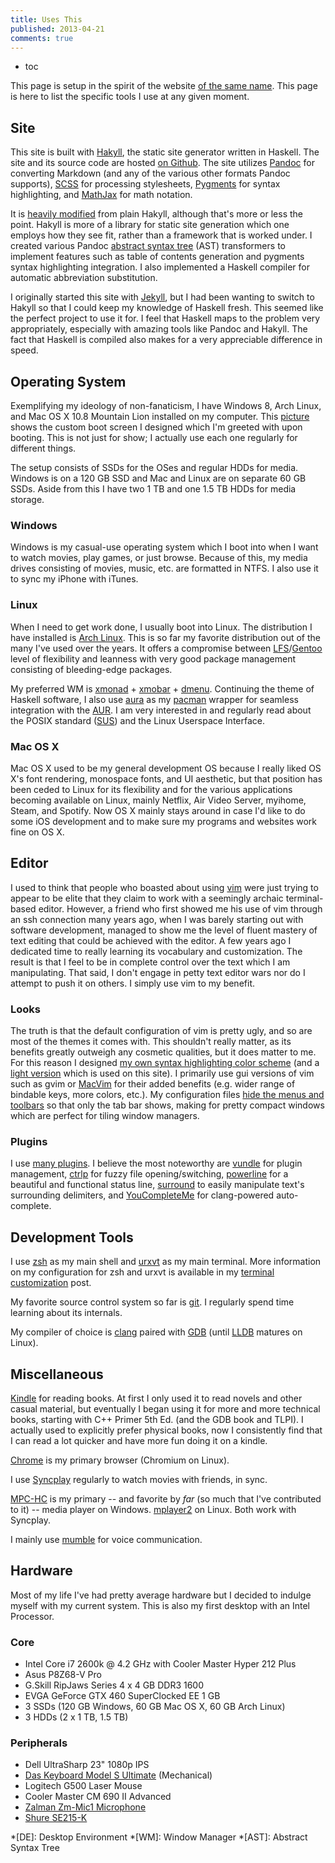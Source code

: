 ```yaml
---
title: Uses This
published: 2013-04-21
comments: true
---
```


* toc

This page is setup in the spirit of the website [of the same name](http://usesthis.com/). This page is here to list the specific tools I use at any given moment.

## Site

This site is built with [Hakyll](http://jaspervdj.be/hakyll/), the static site generator written in Haskell. The site and its source code are hosted [on Github](https://github.com/blaenk/blaenk.github.io). The site utilizes [Pandoc](http://johnmacfarlane.net/pandoc/) for converting Markdown (and any of the various other formats Pandoc supports), [SCSS](http://sass-lang.com/) for processing stylesheets, [Pygments](http://pygments.org/) for syntax highlighting, and [MathJax](http://www.mathjax.org/) for math notation.

It is [heavily modified](/posts/the-switch-to-hakyll) from plain Hakyll, although that's more or less the point. Hakyll is more of a library for static site generation which one employs how they see fit, rather than a framework that is worked under. I created various Pandoc [abstract syntax tree](http://en.wikipedia.org/wiki/Abstract_syntax_tree) (AST) transformers to implement features such as table of contents generation and pygments syntax highlighting integration. I also implemented a Haskell compiler for automatic abbreviation substitution.

I originally started this site with [Jekyll](http://jekyllrb.com/), but I had been wanting to switch to Hakyll so that I could keep my knowledge of Haskell fresh. This seemed like the perfect project to use it for. I feel that Haskell maps to the problem very appropriately, especially with amazing tools like Pandoc and Hakyll. The fact that Haskell is compiled also makes for a very appreciable difference in speed.

## Operating System

Exemplifying my ideology of non-fanaticism, I have Windows 8, Arch Linux, and Mac OS X 10.8 Mountain Lion installed on my computer. This [picture](http://i.imgur.com/Xa5suXo.jpg) shows the custom boot screen I designed which I'm greeted with upon booting. This is not just for show; I actually use each one regularly for different things.

The setup consists of SSDs for the OSes and regular HDDs for media. Windows is on a 120 GB SSD and Mac and Linux are on separate 60 GB SSDs. Aside from this I have two 1 TB and one 1.5 TB HDDs for media storage.

### Windows

Windows is my casual-use operating system which I boot into when I want to watch movies, play games, or just browse. Because of this, my media drives consisting of movies, music, etc. are formatted in NTFS. I also use it to sync my iPhone with iTunes.

### Linux

When I need to get work done, I usually boot into Linux. The distribution I have installed is [Arch Linux](http://www.archlinux.org/). This is so far my favorite distribution out of the many I've used over the years. It offers a compromise between [LFS](http://www.linuxfromscratch.org/index.html)/[Gentoo](http://www.gentoo.org/) level of flexibility and leanness with very good package management consisting of bleeding-edge packages.

My preferred WM is [xmonad](http://xmonad.org/) + [xmobar](https://github.com/jaor/xmobar) + [dmenu](http://tools.suckless.org/dmenu/). Continuing the theme of Haskell software, I also use [aura](https://github.com/fosskers/aura) as my [pacman](https://wiki.archlinux.org/index.php/Pacman) wrapper for seamless integration with the [AUR](https://wiki.archlinux.org/index.php/Arch_User_Repository). I am very interested in and regularly read about the POSIX standard ([SUS](http://en.wikipedia.org/wiki/Single_UNIX_Specification)) and the Linux Userspace Interface.

### Mac OS X

Mac OS X used to be my general development OS because I really liked OS X's font rendering, monospace fonts, and UI aesthetic, but that position has been ceded to Linux for its flexibility and for the various applications becoming available on Linux, mainly Netflix, Air Video Server, myihome, Steam, and Spotify. Now OS X mainly stays around in case I'd like to do some iOS development and to make sure my programs and websites work fine on OS X.

## Editor

I used to think that people who boasted about using [vim](http://en.wikipedia.org/wiki/Vim_(text_editor)) were just trying to appear to be elite that they claim to work with a seemingly archaic terminal-based editor. However, a friend who first showed me his use of vim through an ssh connection many years ago, when I was barely starting out with software development, managed to show me the level of fluent mastery of text editing that could be achieved with the editor. A few years ago I dedicated time to really learning its vocabulary and customization. The result is that I feel to be in complete control over the text which I am manipulating. That said, I don't engage in petty text editor wars nor do I attempt to push it on others. I simply use vim to my benefit.

### Looks

The truth is that the default configuration of vim is pretty ugly, and so are most of the themes it comes with. This shouldn't really matter, as its benefits greatly outweigh any cosmetic qualities, but it does matter to me. For this reason I designed [my own syntax highlighting color scheme](https://github.com/blaenk/dots/blob/master/vim/vim.ln/colors/blaenk.vim) (and a [light version](https://github.com/blaenk/dots/blob/master/vim/vim.ln/colors/blaenklight.vim) which is used on this site). I primarily use gui versions of vim such as gvim or [MacVim](https://code.google.com/p/macvim/) for their added benefits (e.g. wider range of bindable keys, more colors, etc.). My configuration files [hide the menus and toolbars](https://github.com/blaenk/dots/blob/master/vim/gvimrc.ln#L2-L4) so that only the tab bar shows, making for pretty compact windows which are perfect for tiling window managers.

### Plugins

I use [many plugins](https://github.com/blaenk/dots/blob/master/vim/vim.ln/conf/bundles.vim). I believe the most noteworthy are [vundle](https://github.com/gmarik/vundle) for plugin management, [ctrlp](http://kien.github.io/ctrlp.vim/) for fuzzy file opening/switching, [powerline](https://github.com/Lokaltog/vim-powerline) for a beautiful and functional status line, [surround](https://github.com/tpope/vim-surround) to easily manipulate text's surrounding delimiters, and [YouCompleteMe](http://valloric.github.io/YouCompleteMe/) for clang-powered auto-complete.

## Development Tools

I use [zsh](http://en.wikipedia.org/wiki/Z_shell) as my main shell and [urxvt](http://en.wikipedia.org/wiki/Rxvt-unicode) as my main terminal. More information on my configuration for zsh and urxvt is available in my [terminal customization](/posts/terminal-customization/) post.

My favorite source control system so far is [git](http://git-scm.com/). I regularly spend time learning about its internals.

My compiler of choice is [clang](http://clang.llvm.org/) paired with [GDB](http://www.gnu.org/software/gdb/) (until [LLDB](http://lldb.llvm.org/) matures on Linux).

## Miscellaneous

[Kindle](http://amzn.com/B007HCCNJU) for reading books. At first I only used it to read novels and other casual material, but eventually I began using it for more and more technical books, starting with C++ Primer 5th Ed. (and the GDB book and TLPI). I actually used to explicitly prefer physical books, now I consistently find that I can read a lot quicker and have more fun doing it on a kindle. 

[Chrome](https://www.google.com/intl/en/chrome/browser/) is my primary browser (Chromium on Linux).

I use [Syncplay](http://syncplay.pl/) regularly to watch movies with friends, in sync.

[MPC-HC](http://mpc-hc.org/) is my primary -- and favorite by _far_ (so much that I've contributed to it) -- media player on Windows. [mplayer2](http://www.mplayer2.org/) on Linux. Both work with Syncplay.

I mainly use [mumble](http://mumble.info/) for voice communication.

## Hardware

Most of my life I've had pretty average hardware but I decided to indulge myself with my current system. This is also my first desktop with an Intel Processor.

### Core

* Intel Core i7 2600k @ 4.2 GHz with Cooler Master Hyper 212 Plus
* Asus P8Z68-V Pro
* G.Skill RipJaws Series 4 x 4 GB DDR3 1600
* EVGA GeForce GTX 460 SuperClocked EE 1 GB
* 3 SSDs (120 GB Windows, 60 GB Mac OS X, 60 GB Arch Linux)
* 3 HDDs (2 x 1 TB, 1.5 TB)

### Peripherals

* Dell UltraSharp 23" 1080p IPS
* [Das Keyboard Model S Ultimate](http://www.daskeyboard.com/model-s-ultimate/) (Mechanical)
* Logitech G500 Laser Mouse
* Cooler Master CM 690 II Advanced
* [Zalman Zm-Mic1 Microphone](http://amzn.com/B00029MTMQ)
* [Shure SE215-K](http://amzn.com/B004PNZFZ8)

*[DE]: Desktop Environment
*[WM]: Window Manager
*[AST]: Abstract Syntax Tree
